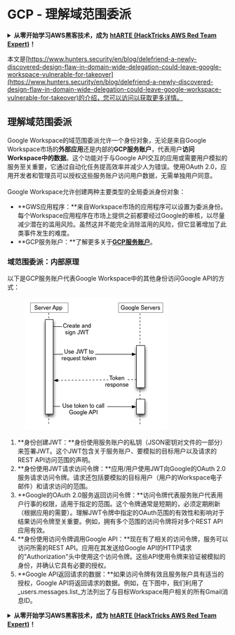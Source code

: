 # GCP - 理解域范围委派

<details>

<summary><strong>从零开始学习AWS黑客技术，成为</strong> <a href="https://training.hacktricks.xyz/courses/arte"><strong>htARTE (HackTricks AWS Red Team Expert)</strong></a><strong>！</strong></summary>

支持HackTricks的其他方式：

* 如果您想在**HackTricks中看到您的公司广告**或**下载HackTricks的PDF**，请查看[**订阅计划**](https://github.com/sponsors/carlospolop)！
* 获取[**官方PEASS & HackTricks商品**](https://peass.creator-spring.com)
* 发现[**PEASS家族**](https://opensea.io/collection/the-peass-family)，我们独家的[**NFTs系列**](https://opensea.io/collection/the-peass-family)
* **加入** 💬 [**Discord群组**](https://discord.gg/hRep4RUj7f) 或 [**telegram群组**](https://t.me/peass) 或在**Twitter** 🐦 上**关注**我 [**@carlospolopm**](https://twitter.com/carlospolopm)**。**
* **通过向** [**HackTricks**](https://github.com/carlospolop/hacktricks) 和 [**HackTricks Cloud**](https://github.com/carlospolop/hacktricks-cloud) github仓库提交PR来分享您的黑客技巧。

</details>

本文是[https://www.hunters.security/en/blog/delefriend-a-newly-discovered-design-flaw-in-domain-wide-delegation-could-leave-google-workspace-vulnerable-for-takeover](https://www.hunters.security/en/blog/delefriend-a-newly-discovered-design-flaw-in-domain-wide-delegation-could-leave-google-workspace-vulnerable-for-takeover)的介绍，您可以访问以获取更多详情。

## **理解域范围委派**

Google Workspace的域范围委派允许一个身份对象，无论是来自Google Workspace市场的**外部应用**还是内部的**GCP服务账户**，代表用户**访问Workspace中的数据**。这个功能对于与Google API交互的应用或需要用户模拟的服务至关重要，它通过自动化任务提高效率并减少人为错误。使用OAuth 2.0，应用开发者和管理员可以授权这些服务账户访问用户数据，无需单独用户同意。\
\
Google Workspace允许创建两种主要类型的全局委派身份对象：

* **GWS应用程序：**来自Workspace市场的应用程序可以设置为委派身份。每个Workspace应用程序在市场上提供之前都要经过Google的审核，以尽量减少潜在的滥用风险。虽然这并不能完全消除滥用的风险，但它显著增加了此类事件发生的难度。
* **GCP服务账户：**了解更多关于[**GCP服务账户**](../gcp-basic-information.md#service-accounts)。

### **域范围委派：内部原理**

以下是GCP服务账户代表Google Workspace中的其他身份访问Google API的方式：

<figure><img src="../../../.gitbook/assets/image (11).png" alt=""><figcaption></figcaption></figure>

1. **身份创建JWT：**身份使用服务账户的私钥（JSON密钥对文件的一部分）来签署JWT。这个JWT包含关于服务账户、要模拟的目标用户以及请求的REST API访问范围的声明。
2. **身份使用JWT请求访问令牌：**应用/用户使用JWT向Google的OAuth 2.0服务请求访问令牌。请求还包括要模拟的目标用户（用户的Workspace电子邮件）和请求访问的范围。
3. **Google的OAuth 2.0服务返回访问令牌：**访问令牌代表服务账户代表用户行事的权限，适用于指定的范围。这个令牌通常是短期的，必须定期刷新（根据应用的需要）。理解JWT令牌中指定的OAuth范围的有效性和影响对于结果访问令牌至关重要。例如，拥有多个范围的访问令牌将对多个REST API应用有效。
4. **身份使用访问令牌调用Google API：**现在有了相关的访问令牌，服务可以访问所需的REST API。应用在其发送给Google API的HTTP请求的"Authorization"头中使用这个访问令牌。这些API使用令牌来验证被模拟的身份，并确认它具有必要的授权。
5. **Google API返回请求的数据：**如果访问令牌有效且服务账户具有适当的授权，Google API将返回请求的数据。例如，在下图中，我们利用了_users.messages.list_方法列出了与目标Workspace用户相关的所有Gmail消息ID。

<details>

<summary><strong>从零开始学习AWS黑客技术，成为</strong> <a href="https://training.hacktricks.xyz/courses/arte"><strong>htARTE (HackTricks AWS Red Team Expert)</strong></a><strong>！</strong></summary>

支持HackTricks的其他方式：

* 如果您想在**HackTricks中看到您的公司广告**或**下载HackTricks的PDF**，请查看[**订阅计划**](https://github.com/sponsors/carlospolop)！
* 获取[**官方PEASS & HackTricks商品**](https://peass.creator-spring.com)
* 发现[**PEASS家族**](https://opensea.io/collection/the-peass-family)，我们独家的[**NFTs系列**](https://opensea.io/collection/the-peass-family)
* **加入** 💬 [**Discord群组**](https://discord.gg/hRep4RUj7f) 或 [**telegram群组**](https://t.me/peass) 或在**Twitter** 🐦 上**关注**我 [**@carlospolopm**](https://twitter.com/carlospolopm)**。**
* **通过向** [**HackTricks**](https://github.com/carlospolop/hacktricks) 和 [**HackTricks Cloud**](https://github.com/carlospolop/hacktricks-cloud) github仓库提交PR来分享您的黑客技巧。

</details>
